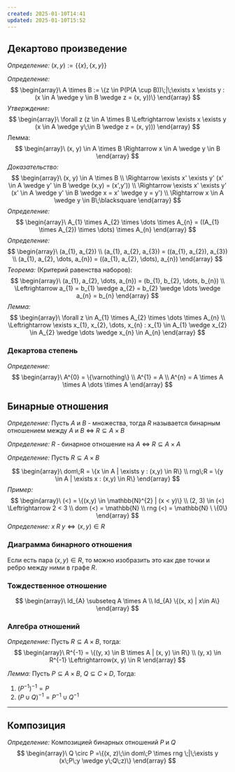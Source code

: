 ```yaml
---
created: 2025-01-10T14:41
updated: 2025-01-10T15:52
---
```

## Декартово произведение

*Определение:* $(x, y) := \{\{x\}, \{x, y\}\}$

*Определение:*
$$
\begin{array}\
A \times B := \{z \in P(P(A \cup B))\;|\;\exists x \exists y : (x \in A \wedge y \in B \wedge z = (x, y))\}
\end{array}
$$
*Утверждение:* 
$$
\begin{array}\
\forall z (z \in A \times B \Leftrightarrow \exists x \exists y (x \in A \wedge y\;\in B \wedge z = (x, y)))
\end{array}
$$
Лемма:
$$
\begin{array}\
(x, y) \in A \times B \Rightarrow x \in A \wedge y \in B
\end{array}
$$
*Доказательство:* 
$$
\begin{array}\
(x, y) \in A \times B  \\
\Rightarrow \exists x' \exists y' (x' \in A \wedge y' \in B \wedge (x,y) = (x',y')) \\
\Rightarrow \exists x' \exists y' (x' \in A \wedge y' \in B \wedge x = x' \wedge y = y') \\
\Rightarrow x \in A \wedge y \in B\;\blacksquare
\end{array}
$$
*Определение:* 
$$
\begin{array}\
A_{1} \times A_{2} \times \dots \times A_{n} = ((A_{1} \times A_{2}) \times \dots) \times A_{n}
\end{array}
$$
*Определение:* 
$$
\begin{array}\
(a_{1}, a_{2}) \\
(a_{1}, a_{2}, a_{3}) = ((a_{1}, a_{2}), a_{3}) \\
(a_{1}, a_{2}, \dots, a_{n}) = ((a_{1}, a_{2}, \dots), a_{n})
\end{array}
$$
*Теорема:* (Критерий равенства наборов):
$$
\begin{array}\
(a_{1}, a_{2}, \dots, a_{n}) = (b_{1}, b_{2}, \dots, b_{n}) \\
\Leftrightarrow a_{1} = b_{1} \wedge a_{2} = b_{2} \wedge \dots \wedge a_{n} = b_{n}
\end{array}
$$
*Лемма:* 
$$
\begin{array}\
\forall z \in A_{1} \times A_{2} \times \dots \times A_{n}  \\
\Leftrightarrow \exists x_{1}, x_{2}, \dots, x_{n} : x_{1} \in A_{1} \wedge x_{2} \in A_{2} \wedge \dots \wedge x_{n} \in A_{n}
\end{array}
$$

### Декартова степень

*Определение:* 
$$
\begin{array}\
A^{0} =  \{\varnothing\} \\
A^{1} = A \\
A^{n} = A \times A \times A \dots \times A
\end{array}
$$
## Бинарные отношения

*Определение:* Пусть $A$ и $B$ - множества, тогда $R$ называется бинарным отношением между $A$ и $B$ $\Leftrightarrow$ $R \subseteq A \times B$

*Определение:* $R$ - бинарное отношение на $A$ $\Leftrightarrow$ $R \subseteq A \times A$

*Определение:* Пусть $R \subseteq A \times B$

$$
\begin{array}\
dom\;R = \{x \in A | \exists y : (x,y) \in R\} \\
rng\;R = \{y \in A | \exists x : (x,y) \in R\}
\end{array}
$$
*Пример:* 
$$
\begin{array}\
(<) = \{(x,y) \in \mathbb{N}^{2} | (x < y)\}  \\
(2, 3) \in (<) \Leftrightarrow 2 < 3 \\
dom (<) = \mathbb{N} \\
rng (<) = \mathbb{N} \ \{0\}
\end{array}
$$
*Определение:* $x\;R\;y \Leftrightarrow(x, y) \in R$

### Диаграмма бинарного отношения

Если есть пара $(x, y) \in R$, то можно изобразить это как две точки и ребро между ними в графе $R$. 

### Тождественное отношение

$$
\begin{array}\
Id_{A} \subseteq A \times A \\
Id_{A} \{(x, x) | x\in A\}
\end{array}
$$

### Алгебра отношений

*Определение:* Пусть $R \subseteq A \times B$, тогда:
$$
\begin{array}\
R^{-1} = \{(y, x) \in B \times A | (x, y) \in R\} \\
(y, x) \in R^{-1} \Leftrightarrow(x, y) \in R 
\end{array}
$$

*Лемма:* Пусть $P \subseteq A \times B$, $Q \subseteq C \times D$, Тогда:

1. $(P^{-1})^{-1} = P$
2. $(P \cup Q)^{-1} = P^{-1} \cup Q^{-1}$

---

## Композиция

*Определение:* Композицией бинарных отношений $P$ и $Q$
$$
\begin{array}\
Q \circ P =\{(x, z)\;\in dom\;P \times rng \;|\;\exists y (x\;P\;y \wedge y\;Q\;z)\}
\end{array}
$$
